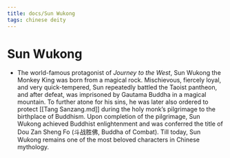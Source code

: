 ```yaml
---
title: docs/Sun Wukong
tags: chinese deity
---
```


# Sun Wukong 
- The world-famous protagonist of _Journey to the West_, Sun Wukong the Monkey King was born from a magical rock. Mischievous, fiercely loyal, and very quick-tempered, Sun repeatedly battled the Taoist pantheon, and after defeat, was imprisoned by Gautama Buddha in a magical mountain. To further atone for his sins, he was later also ordered to protect [[Tang Sanzang.md]] during the holy monk’s pilgrimage to the birthplace of Buddhism. Upon completion of the pilgrimage, Sun Wukong achieved Buddhist enlightenment and was conferred the title of Dou Zan Sheng Fo (斗战胜佛, Buddha of Combat). Till today, Sun Wukong remains one of the most beloved characters in Chinese mythology.